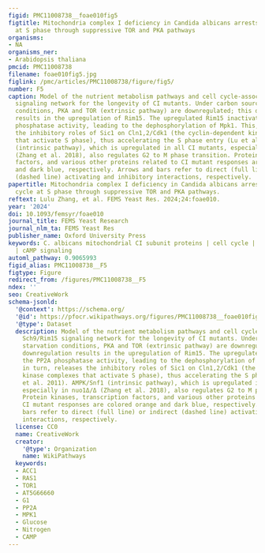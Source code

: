 ```yaml
---
figid: PMC11008738__foae010fig5
figtitle: Mitochondria complex I deficiency in Candida albicans arrests the cell cycle
  at S phase through suppressive TOR and PKA pathways
organisms:
- NA
organisms_ner:
- Arabidopsis thaliana
pmcid: PMC11008738
filename: foae010fig5.jpg
figlink: /pmc/articles/PMC11008738/figure/fig5/
number: F5
caption: Model of the nutrient metabolism pathways and cell cycle-associated Sch9/Rim15
  signaling network for the longevity of CI mutants. Under carbon source starvation
  conditions, PKA and TOR (extrinsic pathway) are downregulated; this downregulation
  results in the upregulation of Rim15. The upregulated Rim15 inactivates the PP2A
  phosphatase activity, leading to the dephosphorylation of Mpk1. This, in turn, releases
  the inhibitory roles of Sic1 on Cln1,2/Cdk1 (the cyclin-dependent kinase complexes
  that activate S phase), thus accelerating the S phase entry (Lu et al. 2011). AMPK/Snf1
  (intrinsic pathway), which is upregulated in all CI mutants, especially in nuo1Δ/Δ
  (Zhang et al. 2018), also regulates G2 to M phase transition. Protein kinases, transcription
  factors, and various other proteins related to CI mutant responses are colored orange
  and dark blue, respectively. Arrows and bars refer to direct (full line) or indirect
  (dashed line) activating and inhibitory interactions, respectively.
papertitle: Mitochondria complex I deficiency in Candida albicans arrests the cell
  cycle at S phase through suppressive TOR and PKA pathways.
reftext: Lulu Zhang, et al. FEMS Yeast Res. 2024;24:foae010.
year: '2024'
doi: 10.1093/femsyr/foae010
journal_title: FEMS Yeast Research
journal_nlm_ta: FEMS Yeast Res
publisher_name: Oxford University Press
keywords: C. albicans mitochondrial CI subunit proteins | cell cycle | TOR signaling
  | cAMP signaling
automl_pathway: 0.9065993
figid_alias: PMC11008738__F5
figtype: Figure
redirect_from: /figures/PMC11008738__F5
ndex: ''
seo: CreativeWork
schema-jsonld:
  '@context': https://schema.org/
  '@id': https://pfocr.wikipathways.org/figures/PMC11008738__foae010fig5.html
  '@type': Dataset
  description: Model of the nutrient metabolism pathways and cell cycle-associated
    Sch9/Rim15 signaling network for the longevity of CI mutants. Under carbon source
    starvation conditions, PKA and TOR (extrinsic pathway) are downregulated; this
    downregulation results in the upregulation of Rim15. The upregulated Rim15 inactivates
    the PP2A phosphatase activity, leading to the dephosphorylation of Mpk1. This,
    in turn, releases the inhibitory roles of Sic1 on Cln1,2/Cdk1 (the cyclin-dependent
    kinase complexes that activate S phase), thus accelerating the S phase entry (Lu
    et al. 2011). AMPK/Snf1 (intrinsic pathway), which is upregulated in all CI mutants,
    especially in nuo1Δ/Δ (Zhang et al. 2018), also regulates G2 to M phase transition.
    Protein kinases, transcription factors, and various other proteins related to
    CI mutant responses are colored orange and dark blue, respectively. Arrows and
    bars refer to direct (full line) or indirect (dashed line) activating and inhibitory
    interactions, respectively.
  license: CC0
  name: CreativeWork
  creator:
    '@type': Organization
    name: WikiPathways
  keywords:
  - ACC1
  - RAS1
  - TOR1
  - AT5G66660
  - G1
  - PP2A
  - MPK1
  - Glucose
  - Nitrogen
  - CAMP
---
```

